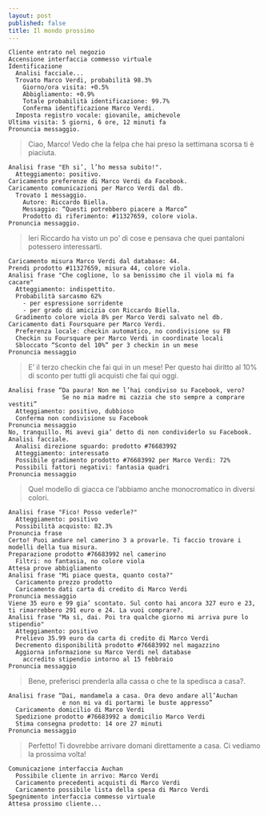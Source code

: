 ```yaml
---
layout: post
published: false
title: Il mondo prossimo
---
```


```
Cliente entrato nel negozio
Accensione interfaccia commesso virtuale
Identificazione
  Analisi facciale...
  Trovato Marco Verdi, probabilità 98.3%
    Giorno/ora visita: +0.5%
    Abbigliamento: +0.9%
    Totale probabilità identificazione: 99.7%
    Conferma identificazione Marco Verdi.
  Imposta registro vocale: giovanile, amichevole
Ultima visita: 5 giorni, 6 ore, 12 minuti fa
Pronuncia messaggio.
```

> Ciao, Marco! Vedo che la felpa che hai preso la settimana scorsa ti è piaciuta.

```
Analisi frase "Eh si’, l’ho messa subito!".
  Atteggiamento: positivo.
Caricamento preferenze di Marco Verdi da Facebook.
Caricamento comunicazioni per Marco Verdi dal db.
  Trovato 1 messaggio.
    Autore: Riccardo Biella.
    Messaggio: “Questi potrebbero piacere a Marco”
    Prodotto di riferimento: #11327659, colore viola.
Pronuncia messaggio.
```

>Ieri Riccardo ha visto un po’ di cose e pensava che quei pantaloni potessero interessarti.

```
Caricamento misura Marco Verdi dal database: 44.
Prendi prodotto #11327659, misura 44, colore viola.
Analisi frase "Che coglione, lo sa benissimo che il viola mi fa cacare"
  Atteggiamento: indispettito.
  Probabilità sarcasmo 62%
    - per espressione sorridente
    - per grado di amicizia con Riccardo Biella.
  Gradimento colore viola 8% per Marco Verdi salvato nel db.
Caricamento dati Foursquare per Marco Verdi.
  Preferenza locale: checkin automatico, no condivisione su FB
  Checkin su Foursquare per Marco Verdi in coordinate locali
  Sbloccato “Sconto del 10%” per 3 checkin in un mese
Pronuncia messaggio
```

> E’ il terzo checkin che fai qui in un mese! Per questo hai diritto al 10% di sconto per tutti gli acquisti che fai qui oggi.

```
Analisi frase “Da paura! Non me l’hai condiviso su Facebook, vero?
               Se no mia madre mi cazzia che sto sempre a comprare vestiti”
  Atteggiamento: positivo, dubbioso
  Conferma non condivisione su Facebook
Pronuncia messaggio
No, tranquillo. Mi avevi gia’ detto di non condividerlo su Facebook.
Analisi facciale.
  Analisi direzione sguardo: prodotto #76683992
  Atteggiamento: interessato
  Possibile gradimento prodotto #76683992 per Marco Verdi: 72%
  Possibili fattori negativi: fantasia quadri
Pronuncia messaggio
```

>Quel modello di giacca ce l’abbiamo anche monocromatico in diversi colori.

```
Analisi frase "Fico! Posso vederle?"
  Atteggiamento: positivo
  Possibilità acquisto: 82.3%
Pronuncia frase
Certo! Puoi andare nel camerino 3 a provarle. Ti faccio trovare i modelli della tua misura.
Preparazione prodotto #76683992 nel camerino
  Filtri: no fantasia, no colore viola
Attesa prove abbigliamento
Analisi frase "Mi piace questa, quanto costa?"
  Caricamento prezzo prodotto
  Caricamento dati carta di credito di Marco Verdi
Pronuncia messaggio
Viene 35 euro e 99 gia’ scontato. Sul conto hai ancora 327 euro e 23, ti rimarrebbero 291 euro e 24. La vuoi comprare?.
Analisi frase "Ma sì, dai. Poi tra qualche giorno mi arriva pure lo stipendio"
  Atteggiamento: positivo
  Prelievo 35.99 euro da carta di credito di Marco Verdi
  Decremento disponibilità prodotto #76683992 nel magazzino
  Aggiorna informazione su Marco Verdi nel database
    accredito stipendio intorno al 15 febbraio
Pronuncia messaggio
```

> Bene, preferisci prenderla alla cassa o che te la spedisca a casa?.

```
Analisi frase “Dai, mandamela a casa. Ora devo andare all’Auchan
               e non mi va di portarmi le buste appresso”
  Caricamento domicilio di Marco Verdi
  Spedizione prodotto #76683992 a domicilio Marco Verdi
  Stima consegna prodotto: 14 ore 27 minuti
Pronuncia messaggio
```

> Perfetto! Ti dovrebbe arrivare domani direttamente a casa. Ci vediamo la prossima volta!

```
Comunicazione interfaccia Auchan
  Possibile cliente in arrivo: Marco Verdi
  Caricamento precedenti acquisti di Marco Verdi
  Caricamento possibile lista della spesa di Marco Verdi
Spegnimento interfaccia commesso virtuale
Attesa prossimo cliente...
```